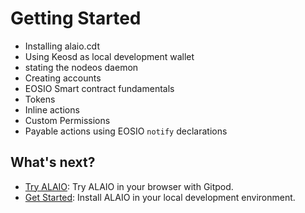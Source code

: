 # Getting Started

* Installing alaio.cdt
* Using Keosd as local development wallet
* stating the nodeos daemon
* Creating accounts
* EOSIO Smart contract fundamentals
* Tokens
* Inline actions
* Custom Permissions
* Payable actions using EOSIO `notify` declarations

## What's next?

* [Try ALAIO](somelink.com): Try ALAIO in your browser with Gitpod.
* [Get Started](somelink.com): Install ALAIO in your local development environment.
